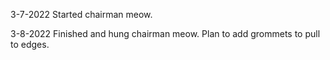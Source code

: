 3-7-2022
Started chairman meow.

3-8-2022
Finished and hung chairman meow.  Plan to add grommets to pull to edges.
